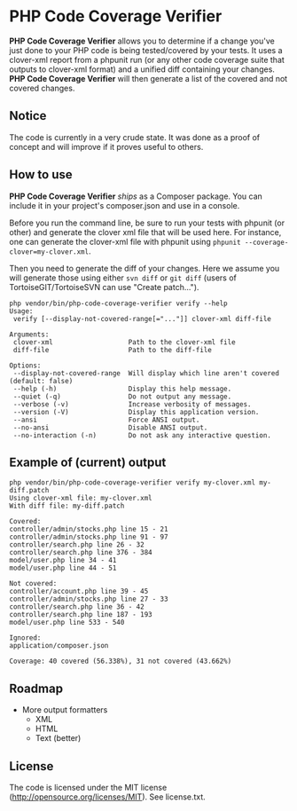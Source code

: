 PHP Code Coverage Verifier
==========================

**PHP Code Coverage Verifier** allows you to determine if a change you've just done to your PHP code is being tested/covered by your tests. It uses a clover-xml report from a phpunit run (or any other code coverage suite that outputs to clover-xml format) and a unified diff containing your changes. **PHP Code Coverage Verifier** will then generate a list of the covered and not covered changes.

Notice
------

The code is currently in a very crude state. It was done as a proof of concept and will improve if it proves useful to others.

How to use
----------

**PHP Code Coverage Verifier** *ships* as a Composer package. You can include it in your project's composer.json and use in a console.

Before you run the command line, be sure to run your tests with phpunit (or other) and generate the clover xml file that will be used here. For instance, one can generate the clover-xml file with phpunit using `phpunit --coverage-clover=my-clover.xml`.

Then you need to generate the diff of your changes. Here we assume you will generate those using either `svn diff` or `git diff` (users of TortoiseGIT/TortoiseSVN can use "Create patch...").

```
php vendor/bin/php-code-coverage-verifier verify --help
Usage:
 verify [--display-not-covered-range[="..."]] clover-xml diff-file

Arguments:
 clover-xml                   Path to the clover-xml file
 diff-file                    Path to the diff-file

Options:
 --display-not-covered-range  Will display which line aren't covered (default: false)
 --help (-h)                  Display this help message.
 --quiet (-q)                 Do not output any message.
 --verbose (-v)               Increase verbosity of messages.
 --version (-V)               Display this application version.
 --ansi                       Force ANSI output.
 --no-ansi                    Disable ANSI output.
 --no-interaction (-n)        Do not ask any interactive question.
```

Example of (current) output
---------------------------

```
php vendor/bin/php-code-coverage-verifier verify my-clover.xml my-diff.patch
Using clover-xml file: my-clover.xml
With diff file: my-diff.patch

Covered:
controller/admin/stocks.php line 15 - 21
controller/admin/stocks.php line 91 - 97
controller/search.php line 26 - 32
controller/search.php line 376 - 384
model/user.php line 34 - 41
model/user.php line 44 - 51

Not covered:
controller/account.php line 39 - 45
controller/admin/stocks.php line 27 - 33
controller/search.php line 36 - 42
controller/search.php line 187 - 193
model/user.php line 533 - 540

Ignored:
application/composer.json

Coverage: 40 covered (56.338%), 31 not covered (43.662%)
```

Roadmap
-------

* More output formatters
    * XML
    * HTML
    * Text (better)

License
-------

The code is licensed under the MIT license (http://opensource.org/licenses/MIT). See license.txt.
